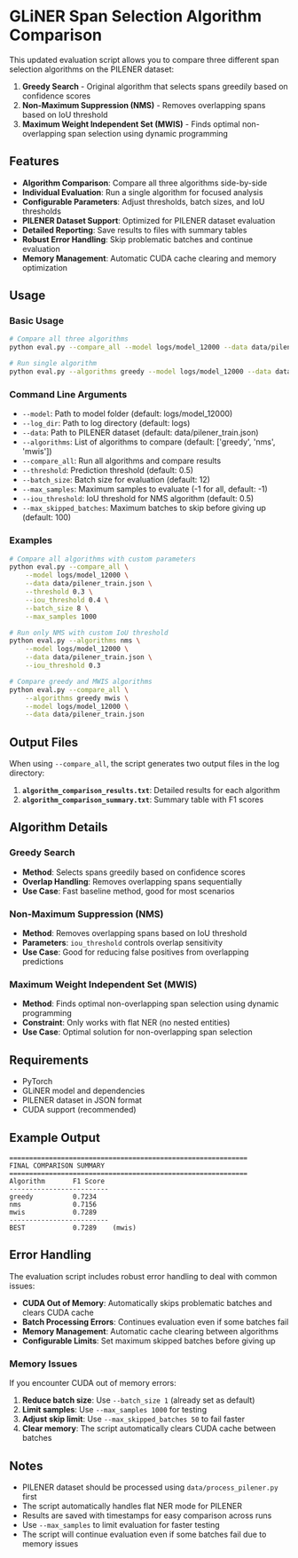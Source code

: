 # GLiNER Span Selection Algorithm Comparison

This updated evaluation script allows you to compare three different span selection algorithms on the PILENER dataset:

1. **Greedy Search** - Original algorithm that selects spans greedily based on confidence scores
2. **Non-Maximum Suppression (NMS)** - Removes overlapping spans based on IoU threshold
3. **Maximum Weight Independent Set (MWIS)** - Finds optimal non-overlapping span selection using dynamic programming

## Features

- **Algorithm Comparison**: Compare all three algorithms side-by-side
- **Individual Evaluation**: Run a single algorithm for focused analysis
- **Configurable Parameters**: Adjust thresholds, batch sizes, and IoU thresholds
- **PILENER Dataset Support**: Optimized for PILENER dataset evaluation
- **Detailed Reporting**: Save results to files with summary tables
- **Robust Error Handling**: Skip problematic batches and continue evaluation
- **Memory Management**: Automatic CUDA cache clearing and memory optimization

## Usage

### Basic Usage

```bash
# Compare all three algorithms
python eval.py --compare_all --model logs/model_12000 --data data/pilener_train.json

# Run single algorithm
python eval.py --algorithms greedy --model logs/model_12000 --data data/pilener_train.json
```

### Command Line Arguments

- `--model`: Path to model folder (default: logs/model_12000)
- `--log_dir`: Path to log directory (default: logs)
- `--data`: Path to PILENER dataset (default: data/pilener_train.json)
- `--algorithms`: List of algorithms to compare (default: ['greedy', 'nms', 'mwis'])
- `--compare_all`: Run all algorithms and compare results
- `--threshold`: Prediction threshold (default: 0.5)
- `--batch_size`: Batch size for evaluation (default: 12)
- `--max_samples`: Maximum samples to evaluate (-1 for all, default: -1)
- `--iou_threshold`: IoU threshold for NMS algorithm (default: 0.5)
- `--max_skipped_batches`: Maximum batches to skip before giving up (default: 100)

### Examples

```bash
# Compare all algorithms with custom parameters
python eval.py --compare_all \
    --model logs/model_12000 \
    --data data/pilener_train.json \
    --threshold 0.3 \
    --iou_threshold 0.4 \
    --batch_size 8 \
    --max_samples 1000

# Run only NMS with custom IoU threshold
python eval.py --algorithms nms \
    --model logs/model_12000 \
    --data data/pilener_train.json \
    --iou_threshold 0.3

# Compare greedy and MWIS algorithms
python eval.py --compare_all \
    --algorithms greedy mwis \
    --model logs/model_12000 \
    --data data/pilener_train.json
```

## Output Files

When using `--compare_all`, the script generates two output files in the log directory:

1. **`algorithm_comparison_results.txt`**: Detailed results for each algorithm
2. **`algorithm_comparison_summary.txt`**: Summary table with F1 scores

## Algorithm Details

### Greedy Search
- **Method**: Selects spans greedily based on confidence scores
- **Overlap Handling**: Removes overlapping spans sequentially
- **Use Case**: Fast baseline method, good for most scenarios

### Non-Maximum Suppression (NMS)
- **Method**: Removes overlapping spans based on IoU threshold
- **Parameters**: `iou_threshold` controls overlap sensitivity
- **Use Case**: Good for reducing false positives from overlapping predictions

### Maximum Weight Independent Set (MWIS)
- **Method**: Finds optimal non-overlapping span selection using dynamic programming
- **Constraint**: Only works with flat NER (no nested entities)
- **Use Case**: Optimal solution for non-overlapping span selection

## Requirements

- PyTorch
- GLiNER model and dependencies
- PILENER dataset in JSON format
- CUDA support (recommended)

## Example Output

```
============================================================
FINAL COMPARISON SUMMARY
============================================================
Algorithm       F1 Score  
-------------------------
greedy          0.7234    
nms             0.7156    
mwis            0.7289    
-------------------------
BEST            0.7289    (mwis)
```

## Error Handling

The evaluation script includes robust error handling to deal with common issues:

- **CUDA Out of Memory**: Automatically skips problematic batches and clears CUDA cache
- **Batch Processing Errors**: Continues evaluation even if some batches fail
- **Memory Management**: Automatic cache clearing between algorithms
- **Configurable Limits**: Set maximum skipped batches before giving up

### Memory Issues

If you encounter CUDA out of memory errors:

1. **Reduce batch size**: Use `--batch_size 1` (already set as default)
2. **Limit samples**: Use `--max_samples 1000` for testing
3. **Adjust skip limit**: Use `--max_skipped_batches 50` to fail faster
4. **Clear memory**: The script automatically clears CUDA cache between batches

## Notes

- PILENER dataset should be processed using `data/process_pilener.py` first
- The script automatically handles flat NER mode for PILENER
- Results are saved with timestamps for easy comparison across runs
- Use `--max_samples` to limit evaluation for faster testing
- The script will continue evaluation even if some batches fail due to memory issues
